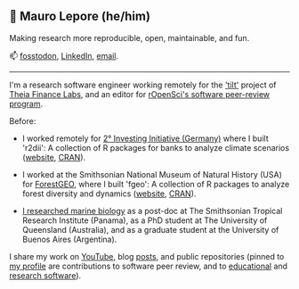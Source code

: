 ## 👋 Mauro Lepore (he/him)

Making research more reproducible, open, maintainable, and fun.

📫 [fosstodon](https://fosstodon.org/@maurolepore), [LinkedIn](https://www.linkedin.com/in/mauro-lepore/), [email](maurolepore@gmail.com).

----

I'm a research software engineer working remotely for the
['tilt'](https://www.tiltsmes.org/) project of [Theia Finance
Labs](https://theiafinance.org), and an editor for [rOpenSci's software
peer-review program](https://ropensci.org/software-review/).

Before:

* I worked remotely for [2° Investing Initiative
(Germany)](https://2degrees-investing.org/) where I built 'r2dii': A collection
of R packages for banks to analyze climate scenarios
([website](https://pacta.rmi.org/pacta-for-banks-2020/),
[CRAN](https://cran.r-project.org/web/packages/available_packages_by_name.html#available-packages-R)).

* I worked at the Smithsonian National Museum of Natural History (USA) for
[ForestGEO](https://www.forestgeo.si.edu/), where I built 'fgeo': A collection
of R packages to analyze forest diversity and dynamics
([website](https://forestgeo.github.io/fgeo/),
[CRAN](https://cran.r-project.org/web/packages/fgeo/index.html)).

* [I researched marine biology](https://www.researchgate.net/profile/Mauro-Lepore)
as a post-doc at The Smithsonian Tropical Research Institute (Panama), as a PhD
student at The University of Queensland (Australia), and as a graduate student
at the University of Buenos Aires (Argentina).

I share my work on
[YouTube](https://www.youtube.com/playlist?list=PLvgdJdJDL-APbB315sB3Lv_2VP2g0ioFO),
blog [posts](https://2degreesinvesting.github.io), and public repositories
(pinned to [my profile](https://github.com/maurolepore/) are contributions to
software peer review, and to
[educational](https://cienciadedatos.github.io/datos/) and [research
software](https://docs.ropensci.org/allodb/)).
